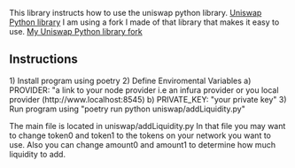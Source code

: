 This library instructs how to use the uniswap python library.
[Uniswap Python library](https://github.com/uniswap-python/uniswap-python)
I am using a fork I made of that library that makes it easy to use.
[My Uniswap Python library fork](https://github.com/risingsun007/uniswap-python)

<H2> Instructions </H2>
1) Install program using poetry
2) Define Enviromental Variables
    a) PROVIDER: "a link to your node provider i.e an infura provider or you local provider (http://www.localhost:8545)
    b) PRIVATE_KEY: "your private key" 
3) Run program using "poetry run python uniswap/addLiquidity.py"

The main file is located in uniswap/addLiquidity.py
In that file you may want to change token0 and token1 to the tokens on your network you want to use.
Also you can change amount0 and amount1 to determine how much liquidity to add.

